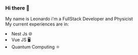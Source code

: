 ### Hi there 👋

My name is Leonardo i'm a FullStack Developer and Physicist <br>
My current experiences are in: <br>
<li>Nest Js 🌐</li>
<li>Vue JS 🖥️</li>
<li style='margin-bottom:5%'>Quantum Computing ⚛️</li>

<div style='display:flex;>
<picture>
  <source
    srcset="https://github-readme-stats.vercel.app/api?username=leowitcroz&show_icons=true&theme=radical"
    media="(prefers-color-scheme: dark)"
  />
  <source
    srcset="https://github-readme-stats.vercel.app/api?username=leowitcroz&show_icons=true"
    media="(prefers-color-scheme: dark), (prefers-color-scheme: no-preference)"
    
  />
  <img src="https://github-readme-stats.vercel.app/api?username=leowitcroz&show_icons=true" />

</picture>
</div>
